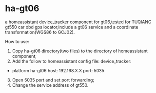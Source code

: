 # ha-gt06
a homeassistant device_tracker component for gt06,tested for TUQIANG gt550 car obd gps locator,include a gt06 service and a coordinate transformation(WGS86 to GCJ02).

How to use:
1. Copy ha-gt06 directory(two files) to the directory of homeassistant component;
2. Add the follow to homeassistant config file:
device_tracker:
  - platform ha-gt06
    host: 192.168.X.X
    port: 5035
3. Open 5035 port and set port forwarding;
4. Change the service address of gt550.
